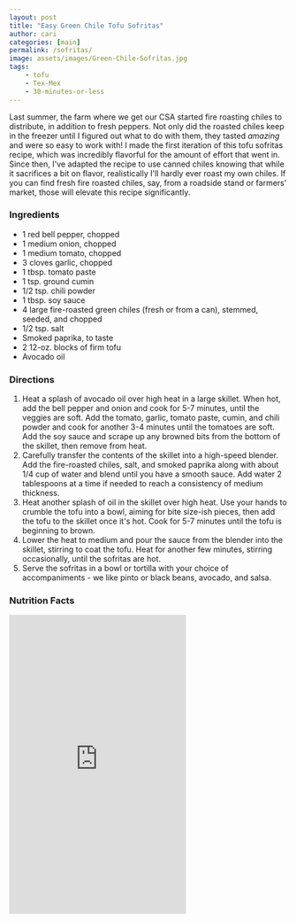 ```yaml
---
layout: post
title: "Easy Green Chile Tofu Sofritas"
author: cari
categories: [main]
permalink: /sofritas/
image: assets/images/Green-Chile-Sofritas.jpg
tags:
    - tofu
    - Tex-Mex
    - 30-minutes-or-less
---
```


Last summer, the farm where we get our CSA started fire roasting chiles to distribute, in addition to fresh peppers. Not only did the roasted chiles keep in the freezer until I figured out what to do with them, they tasted *amazing* and were so easy to work with! I made the first iteration of this tofu sofritas recipe, which was incredibly flavorful for the amount of effort that went in. Since then, I've adapted the recipe to use canned chiles knowing that while it sacrifices a bit on flavor, realistically I'll hardly ever roast my own chiles. If you can find fresh fire roasted chiles, say, from a roadside stand or farmers' market, those will elevate this recipe significantly.

<h3> Ingredients </h3>

- 1 red bell pepper, chopped
- 1 medium onion, chopped
- 1 medium tomato, chopped
- 3 cloves garlic, chopped
- 1 tbsp. tomato paste
- 1 tsp. ground cumin
- 1/2 tsp. chili powder
- 1 tbsp. soy sauce
- 4 large fire-roasted green chiles (fresh or from a can), stemmed, seeded, and chopped
- 1/2 tsp. salt
- Smoked paprika, to taste
- 2 12-oz. blocks of firm tofu
- Avocado oil

<h3> Directions </h3>

1. Heat a splash of avocado oil over high heat in a large skillet. When hot, add the bell pepper and onion and cook for 5-7 minutes, until the veggies are soft. Add the tomato, garlic, tomato paste, cumin, and chili powder and cook for another 3-4 minutes until the tomatoes are soft. Add the soy sauce and scrape up any browned bits from the bottom of the skillet, then remove from heat.
2. Carefully transfer the contents of the skillet into a high-speed blender. Add the fire-roasted chiles, salt, and smoked paprika along with about 1/4 cup of water and blend until you have a smooth sauce. Add water 2 tablespoons at a time if needed to reach a consistency of medium thickness.
3. Heat another splash of oil in the skillet over high heat. Use your hands to crumble the tofu into a bowl, aiming for bite size-ish pieces, then add the tofu to the skillet once it's hot. Cook for 5-7 minutes until the tofu is beginning to brown.
4. Lower the heat to medium and pour the sauce from the blender into the skillet, stirring to coat the tofu. Heat for another few minutes, stirring occasionally, until the sofritas are hot.
5. Serve the sofritas in a bowl or tortilla with your choice of accompaniments - we like pinto or black beans, avocado, and salsa.

<h3> Nutrition Facts </h3>

<iframe title="CRONOMETER.com" width="320" height="540" src="https://cronometer.com/facts.html?food=31144638&measure=86004117&labelType=AMERICAN_2016" frameborder="0"></iframe>

